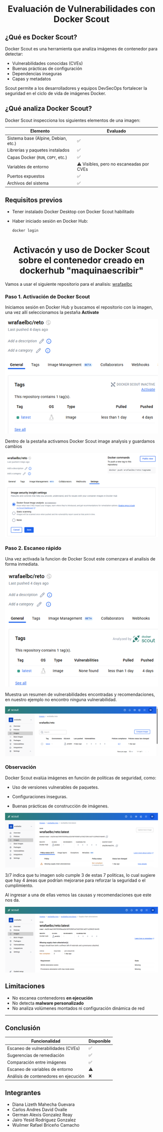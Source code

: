 <div align="center">
  <h1>Evaluación de Vulnerabilidades con Docker Scout</h1>
</div>

## ¿Qué es Docker Scout?

Docker Scout es una herramienta que analiza imágenes de contenedor para detectar:

- Vulnerabilidades conocidas (CVEs)
- Buenas prácticas de configuración
- Dependencias inseguras
- Capas y metadatos

Scout permite a los desarrolladores y equipos DevSecOps fortalecer la seguridad en el ciclo de vida de imágenes Docker.

## ¿Qué analiza Docker Scout?

Docker Scout inspecciona los siguientes elementos de una imagen:

| Elemento                | Evaluado |
|-------------------------|----------|
| Sistema base (Alpine, Debian, etc.) | ✅ |
| Librerías y paquetes instalados     | ✅ |
| Capas Docker (`RUN`, `COPY`, etc.) | ✅ |
| Variables de entorno               | ⚠️ Visibles, pero no escaneadas por CVEs |
| Puertos expuestos                 | ✅ |
| Archivos del sistema             | ✅ |


## Requisitos previos

- Tener instalado Docker Desktop con Docker Scout habilitado
- Haber iniciado sesión en Docker Hub:

  ```bash
  docker login
  ```

<div align="center">
  <h1>Activacón y uso de Docker Scout sobre el contenedor creado en dockerhub "maquinaescribir"</h1>
</div>

Vamos a usar el siguiente repositorio para el analisis: [wrafaelbc](https://hub.docker.com/r/wrafaelbc/reto)

### Paso 1. Activación de Docker Scout

Iniciamos sesión en Docker Hub y buscamos el repositorio con la imagen, una vez allí seleccionamos la pestaña **Activate**

![reto1](images/reto1.png)

Dentro de la pestaña activamos Docker Scout image analysis y guardamos cambios

![reto2](images/reto2.png)

### Paso 2. Escaneo rápido

Una vez activada la funcion de Docker Scout este comenzara el analisis de forma inmediata.

![reto3](images/reto3.png)

Muestra un resumen de vulnerabilidades encontradas y recomendaciones, en nuestro ejemplo no encontro ninguna vulnerabilidad.

![reto4](images/reto4.png)


### Observación

Docker Scout evalúa imágenes en función de políticas de seguridad, como:

- Uso de versiones vulnerables de paquetes.

- Configuraciones inseguras.

- Buenas prácticas de construcción de imágenes.

![reto5](images/reto5.png)

3/7 indica que tu imagen solo cumple 3 de estas 7 políticas, lo cual sugiere que hay 4 áreas que podrían mejorarse para reforzar la seguridad o el cumplimiento.

Al ingresar a una de ellas vemos las causas y recomendaciones que este nos da.

![reto6](images/reto6.png)

## Limitaciones

- No escanea contenedores **en ejecución**
- No detecta **malware personalizado**
- No analiza volúmenes montados ni configuración dinámica de red

---

## Conclusión

| Funcionalidad                       | Disponible |
|------------------------------------|------------|
| Escaneo de vulnerabilidades (CVEs) | ✅         |
| Sugerencias de remediación         | ✅         |
| Comparación entre imágenes         | ✅         |
| Escaneo de variables de entorno    | ⚠️         |
| Análisis de contenedores en ejecución | ❌     |

## Integrantes

- Diana Lizeth Mahecha Guevara  
- Carlos Andres David Ovalle  
- German Alexis Gonzalez Reay  
- Jairo Yesid Rodriguez Gonzalez  
- Wuilmer Rafael Briceño Camacho

